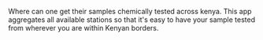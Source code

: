 Where can one get their samples chemically tested across kenya. This app aggregates all available stations so that it's easy to have your sample tested from wherever
you are within Kenyan borders.
